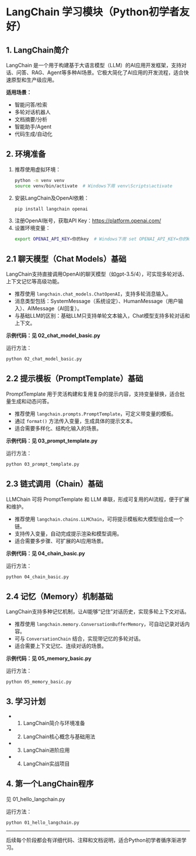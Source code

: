# LangChain 学习模块（Python初学者友好）

## 1. LangChain简介
LangChain 是一个用于构建基于大语言模型（LLM）的AI应用开发框架，支持对话、问答、RAG、Agent等多种AI场景。它极大简化了AI应用的开发流程，适合快速原型和生产级应用。

**适用场景：**
- 智能问答/检索
- 多轮对话机器人
- 文档摘要/分析
- 智能助手/Agent
- 代码生成/自动化

## 2. 环境准备
1. 推荐使用虚拟环境：
   ```bash
   python -m venv venv
   source venv/bin/activate  # Windows下用 venv\Scripts\activate
   ```
2. 安装LangChain及OpenAI依赖：
   ```bash
   pip install langchain openai
   ```
3. 注册OpenAI账号，获取API Key：https://platform.openai.com/
4. 设置环境变量：
   ```bash
   export OPENAI_API_KEY=你的key  # Windows下用 set OPENAI_API_KEY=你的key
   ```

## 2.1 聊天模型（Chat Models）基础
LangChain支持直接调用OpenAI的聊天模型（如gpt-3.5/4），可实现多轮对话、上下文记忆等高级功能。

- 推荐使用 `langchain.chat_models.ChatOpenAI`，支持多轮消息输入。
- 消息类型包括：SystemMessage（系统设定）、HumanMessage（用户输入）、AIMessage（AI回复）。
- 与基础LLM的区别：基础LLM只支持单轮文本输入，Chat模型支持多轮对话和上下文。

**示例代码：见 02_chat_model_basic.py**

运行方法：
```bash
python 02_chat_model_basic.py
```

## 2.2 提示模板（PromptTemplate）基础
PromptTemplate 用于灵活构建和复用复杂的提示内容，支持变量替换，适合批量生成和动态问答。

- 推荐使用 `langchain.prompts.PromptTemplate`，可定义带变量的模板。
- 通过 `format()` 方法传入变量，生成具体的提示文本。
- 适合需要多样化、结构化输入的场景。

**示例代码：见 03_prompt_template.py**

运行方法：
```bash
python 03_prompt_template.py
```

## 2.3 链式调用（Chain）基础
LLMChain 可将 PromptTemplate 和 LLM 串联，形成可复用的AI流程，便于扩展和维护。

- 推荐使用 `langchain.chains.LLMChain`，可将提示模板和大模型组合成一个链。
- 支持传入变量，自动完成提示渲染和模型调用。
- 适合需要多步骤、可扩展的AI应用场景。

**示例代码：见 04_chain_basic.py**

运行方法：
```bash
python 04_chain_basic.py
```

## 2.4 记忆（Memory）机制基础
LangChain支持多种记忆机制，让AI能够“记住”对话历史，实现多轮上下文对话。

- 推荐使用 `langchain.memory.ConversationBufferMemory`，可自动记录对话内容。
- 可与 `ConversationChain` 结合，实现带记忆的多轮对话。
- 适合需要上下文记忆、连续对话的场景。

**示例代码：见 05_memory_basic.py**

运行方法：
```bash
python 05_memory_basic.py
```

## 3. 学习计划
- 1. LangChain简介与环境准备
- 2. LangChain核心概念与基础用法
- 3. LangChain进阶应用
- 4. LangChain实战项目

## 4. 第一个LangChain程序
见 01_hello_langchain.py

运行方法：
```bash
python 01_hello_langchain.py
```

---

后续每个阶段都会有详细代码、注释和文档说明，适合Python初学者循序渐进学习。 